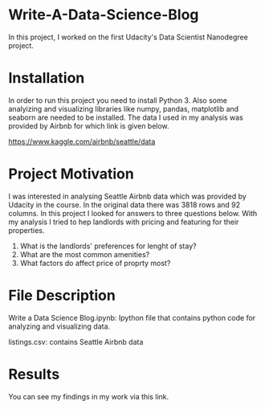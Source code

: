 # Write-A-Data-Science-Blog

In this project, I worked on the first Udacity's Data Scientist Nanodegree project.

# Installation

In order to run this project you need to install Python 3. Also some analyizing and visualizing libraries like numpy, pandas, matplotlib and seaborn are needed to be installed. The data I used in my analysis was provided by Airbnb for which link is given below.

https://www.kaggle.com/airbnb/seattle/data

# Project Motivation

I was interested in analysing Seattle Airbnb data which was provided by Udacity in the course. In the original data there was 3818 rows and 92 columns. In this project I looked for answers to three questions below. With my analysis I tried to hep landlords with pricing and featuring for their properties.

1. What is the landlords' preferences for lenght of stay?
2. What are the most common amenities?
3. What factors do affect price of proprty most?

# File Description

Write a Data Science Blog.ipynb: Ipython file that contains python code for analyzing and visualizing data.

listings.csv: contains Seattle Airbnb data

# Results

You can see my findings in my work via this link.

